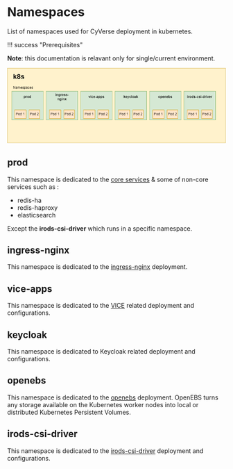 # Namespaces

List of namespaces used for CyVerse deployment in kubernetes.

!!! success "Prerequisites"

**Note**: this documentation is relavant only for single/current environment.

![Namespaces](../assets/namespaces.png)

## prod

This namespace is dedicated to the [core services](index.md#list-of-core-service) & some of non-core services such as :

* redis-ha
* redis-haproxy
* elasticsearch

Except the **irods-csi-driver** which runs in a specific namespace.


## ingress-nginx

This namespace is dedicated to the [ingress-nginx](https://docs.nginx.com/nginx-ingress-controller/) deployment.

## vice-apps

This namespace is dedicated to the [VICE](https://cyverse.org/node/50) related deployment and configurations.

## keycloak

This namespace is dedicated to Keycloak related deployment and configurations.

## openebs

This namespace is dedicated to the [openebs](https://openebs.io/) deployment.
OpenEBS turns any storage available on the Kubernetes worker nodes into local or distributed Kubernetes Persistent Volumes.

## irods-csi-driver

This namespace is dedicated to the [irods-csi-driver](https://github.com/cyverse/irods-csi-driver) deployment and configurations.
